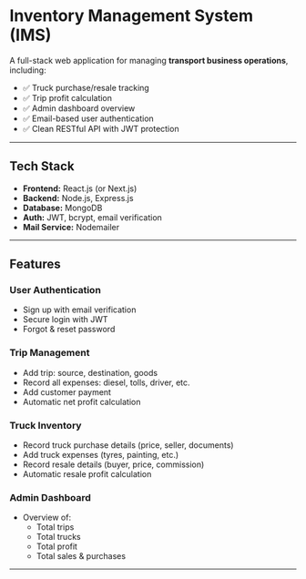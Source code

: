 # Inventory Management System (IMS)

A full-stack web application for managing **transport business operations**, including:

- ✅ Truck purchase/resale tracking  
- ✅ Trip profit calculation  
- ✅ Admin dashboard overview  
- ✅ Email-based user authentication  
- ✅ Clean RESTful API with JWT protection

---

## Tech Stack

- **Frontend:** React.js (or Next.js)  
- **Backend:** Node.js, Express.js  
- **Database:** MongoDB  
- **Auth:** JWT, bcrypt, email verification  
- **Mail Service:** Nodemailer

---

## Features

### User Authentication

- Sign up with email verification  
- Secure login with JWT  
- Forgot & reset password

### Trip Management

- Add trip: source, destination, goods  
- Record all expenses: diesel, tolls, driver, etc.  
- Add customer payment  
- Automatic net profit calculation

### Truck Inventory

- Record truck purchase details (price, seller, documents)  
- Add truck expenses (tyres, painting, etc.)  
- Record resale details (buyer, price, commission)  
- Automatic resale profit calculation

### Admin Dashboard

- Overview of:
  - Total trips
  - Total trucks
  - Total profit
  - Total sales & purchases

---